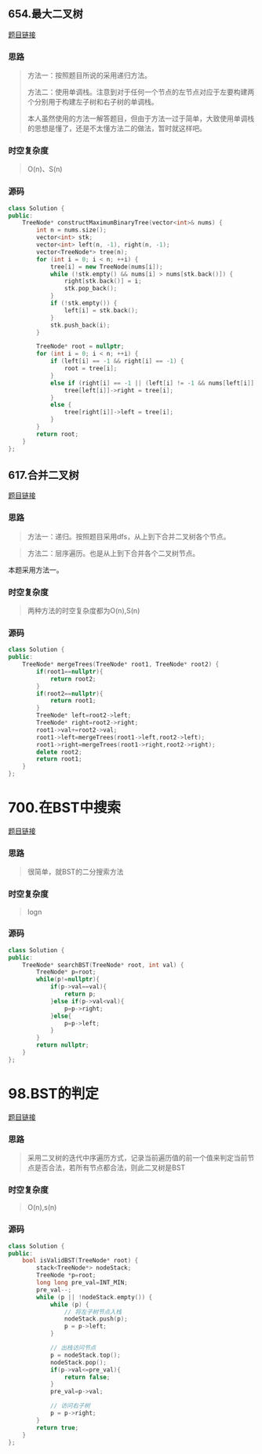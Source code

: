 ## 654.最大二叉树

[题目链接](https://leetcode.cn/problems/maximum-binary-tree/description/)

### 思路

> 方法一：按照题目所说的采用递归方法。
>
> 方法二：使用单调栈。注意到对于任何一个节点的左节点对应于左要构建两个分别用于构建左子树和右子树的单调栈。
>
> 本人虽然使用的方法一解答题目，但由于方法一过于简单，大致使用单调栈的思想是懂了，还是不太懂方法二的做法，暂时就这样吧。

### 时空复杂度

> O(n)、S(n)

### 源码

```C++
class Solution {
public:
    TreeNode* constructMaximumBinaryTree(vector<int>& nums) {
        int n = nums.size();
        vector<int> stk;
        vector<int> left(n, -1), right(n, -1);
        vector<TreeNode*> tree(n);
        for (int i = 0; i < n; ++i) {
            tree[i] = new TreeNode(nums[i]);
            while (!stk.empty() && nums[i] > nums[stk.back()]) {
                right[stk.back()] = i;
                stk.pop_back();
            }
            if (!stk.empty()) {
                left[i] = stk.back();
            }
            stk.push_back(i);
        }

        TreeNode* root = nullptr;
        for (int i = 0; i < n; ++i) {
            if (left[i] == -1 && right[i] == -1) {
                root = tree[i];
            }
            else if (right[i] == -1 || (left[i] != -1 && nums[left[i]] < nums[right[i]])) {
                tree[left[i]]->right = tree[i];
            }
            else {
                tree[right[i]]->left = tree[i];
            }
        }
        return root;
    }
};

```

## 617.合并二叉树

[题目链接](https://leetcode.cn/problems/merge-two-binary-trees/description/)

### 思路

> 方法一：递归。按照题目采用dfs，从上到下合并二叉树各个节点。

> 方法二：层序遍历。也是从上到下合并各个二叉树节点。

本题采用方法一。

### 时空复杂度

> 两种方法的时空复杂度都为O(n),S(n)

### 源码

```C++
class Solution {
public:
    TreeNode* mergeTrees(TreeNode* root1, TreeNode* root2) {
        if(root1==nullptr){
            return root2;
        }
        if(root2==nullptr){
            return root1;
        }
        TreeNode* left=root2->left;
        TreeNode* right=root2->right;
        root1->val+=root2->val;
        root1->left=mergeTrees(root1->left,root2->left);
        root1->right=mergeTrees(root1->right,root2->right);
        delete root2;
        return root1;
    }
};
```



# 700.在BST中搜索

[题目链接](https://leetcode.cn/problems/search-in-a-binary-search-tree/description/)

### 思路

> 很简单，就BST的二分搜索方法

### 时空复杂度

> logn

### 源码

```C++
class Solution {
public:
    TreeNode* searchBST(TreeNode* root, int val) {
        TreeNode* p=root;
        while(p!=nullptr){
            if(p->val==val){
                return p;
            }else if(p->val<val){
                p=p->right;
            }else{
                p=p->left;
            }
        }
        return nullptr;
    }
};
```



# 98.BST的判定

[题目链接](https://leetcode.cn/problems/validate-binary-search-tree/description/)

### 思路

> 采用二叉树的迭代中序遍历方式，记录当前遍历值的前一个值来判定当前节点是否合法，若所有节点都合法，则此二叉树是BST

### 时空复杂度

>  O(n),s(n)

### 源码

```C++
class Solution {
public:
    bool isValidBST(TreeNode* root) {
        stack<TreeNode*> nodeStack;
        TreeNode *p=root;
        long long pre_val=INT_MIN;
        pre_val--;
        while (p || !nodeStack.empty()) {
            while (p) {
                // 将左子树节点入栈
                nodeStack.push(p);
                p = p->left;
            }

            // 出栈访问节点
            p = nodeStack.top();
            nodeStack.pop();
            if(p->val<=pre_val){
                return false;
            }
            pre_val=p->val;

            // 访问右子树
            p = p->right;
        }
        return true;
    }
};
```

